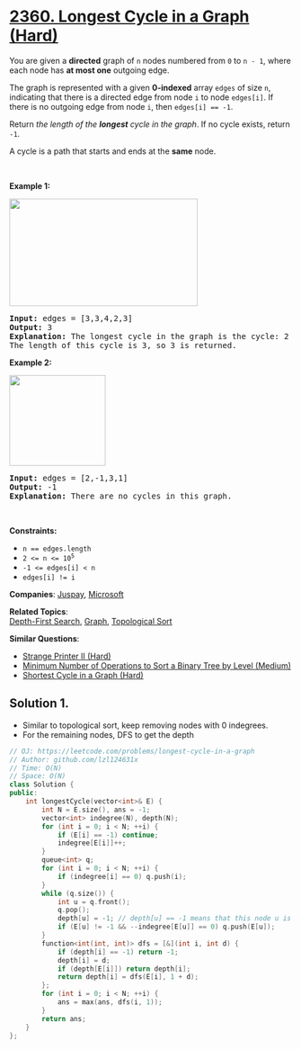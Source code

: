 # [2360. Longest Cycle in a Graph (Hard)](https://leetcode.com/problems/longest-cycle-in-a-graph)

<p>You are given a <strong>directed</strong> graph of <code>n</code> nodes numbered from <code>0</code> to <code>n - 1</code>, where each node has <strong>at most one</strong> outgoing edge.</p>
<p>The graph is represented with a given <strong>0-indexed</strong> array <code>edges</code> of size <code>n</code>, indicating that there is a directed edge from node <code>i</code> to node <code>edges[i]</code>. If there is no outgoing edge from node <code>i</code>, then <code>edges[i] == -1</code>.</p>
<p>Return <em>the length of the <strong>longest</strong> cycle in the graph</em>. If no cycle exists, return <code>-1</code>.</p>
<p>A cycle is a path that starts and ends at the <strong>same</strong> node.</p>
<p>&nbsp;</p>
<p><strong class="example">Example 1:</strong></p>
<img alt="" src="https://assets.leetcode.com/uploads/2022/06/08/graph4drawio-5.png" style="width: 335px; height: 191px;">
<pre><strong>Input:</strong> edges = [3,3,4,2,3]
<strong>Output:</strong> 3
<strong>Explanation:</strong> The longest cycle in the graph is the cycle: 2 -&gt; 4 -&gt; 3 -&gt; 2.
The length of this cycle is 3, so 3 is returned.
</pre>
<p><strong class="example">Example 2:</strong></p>
<img alt="" src="https://assets.leetcode.com/uploads/2022/06/07/graph4drawio-1.png" style="width: 171px; height: 161px;">
<pre><strong>Input:</strong> edges = [2,-1,3,1]
<strong>Output:</strong> -1
<strong>Explanation:</strong> There are no cycles in this graph.
</pre>
<p>&nbsp;</p>
<p><strong>Constraints:</strong></p>
<ul>
	<li><code>n == edges.length</code></li>
	<li><code>2 &lt;= n &lt;= 10<sup>5</sup></code></li>
	<li><code>-1 &lt;= edges[i] &lt; n</code></li>
	<li><code>edges[i] != i</code></li>
</ul>

**Companies**:
[Juspay](https://leetcode.com/company/juspay), [Microsoft](https://leetcode.com/company/microsoft)

**Related Topics**:  
[Depth-First Search](https://leetcode.com/tag/depth-first-search/), [Graph](https://leetcode.com/tag/graph/), [Topological Sort](https://leetcode.com/tag/topological-sort/)

**Similar Questions**:
* [Strange Printer II (Hard)](https://leetcode.com/problems/strange-printer-ii/)
* [Minimum Number of Operations to Sort a Binary Tree by Level (Medium)](https://leetcode.com/problems/minimum-number-of-operations-to-sort-a-binary-tree-by-level/)
* [Shortest Cycle in a Graph (Hard)](https://leetcode.com/problems/shortest-cycle-in-a-graph/)

## Solution 1.

* Similar to topological sort, keep removing nodes with 0 indegrees.
* For the remaining nodes, DFS to get the depth

```cpp
// OJ: https://leetcode.com/problems/longest-cycle-in-a-graph
// Author: github.com/lzl124631x
// Time: O(N)
// Space: O(N)
class Solution {
public:
    int longestCycle(vector<int>& E) {
        int N = E.size(), ans = -1;
        vector<int> indegree(N), depth(N);
        for (int i = 0; i < N; ++i) {
            if (E[i] == -1) continue;
            indegree[E[i]]++;
        }
        queue<int> q;
        for (int i = 0; i < N; ++i) {
            if (indegree[i] == 0) q.push(i);
        }
        while (q.size()) {
            int u = q.front();
            q.pop();
            depth[u] = -1; // depth[u] == -1 means that this node u is not in a cycle.
            if (E[u] != -1 && --indegree[E[u]] == 0) q.push(E[u]);
        }
        function<int(int, int)> dfs = [&](int i, int d) {
            if (depth[i] == -1) return -1; 
            depth[i] = d;
            if (depth[E[i]]) return depth[i];
            return depth[i] = dfs(E[i], 1 + d);
        };
        for (int i = 0; i < N; ++i) {
            ans = max(ans, dfs(i, 1));
        }
        return ans;
    }
};
```